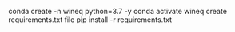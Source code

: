 conda create -n wineq python=3.7 -y
conda activate wineq
create requirements.txt file
pip install -r requirements.txt
